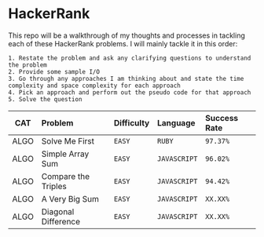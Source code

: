# HackerRank

This repo will be a walkthrough of my thoughts and processes in tackling each of these HackerRank problems. I will mainly tackle it in this order:

```
1. Restate the problem and ask any clarifying questions to understand the problem
2. Provide some sample I/O
3. Go through any approaches I am thinking about and state the time complexity and space complexity for each approach
4. Pick an approach and perform out the pseudo code for that approach
5. Solve the question
```

|CAT | Problem             | Difficulty    | Language       | Success Rate |
|--- | :------------------ | :------------ | :------------- | :----------- |
|ALGO| Solve Me First      | `EASY`        | `RUBY`         | `97.37%`     |
|ALGO| Simple Array Sum    | `EASY`        | `JAVASCRIPT`   | `96.02%`     |
|ALGO| Compare the Triples | `EASY`        | `JAVASCRIPT`   | `94.42%`     |
|ALGO| A Very Big Sum      | `EASY`        | `JAVASCRIPT`   | `XX.XX%`     |
|ALGO| Diagonal Difference | `EASY`        | `JAVASCRIPT`   | `XX.XX%`     |
